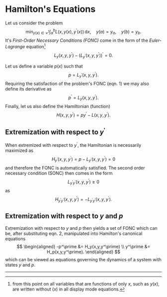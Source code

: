 # Hamilton's Equations

Let us consider the problem
$$
\min_{y(x)\in\mathcal{C}^1} \int_a^b L(x,y(x),y^\prime(x))\, \mathrm{d}x, \quad y(a) = y_a, \quad y(b) = y_b.
$$
It's *First-Order Necessary Conditions (FONC)* come in the form of the *Euler-Lagrange* equation[^1]
$$
L_y(x,y,y^\prime) - (L_{y^\prime}(x,y,y^\prime))^\prime = 0. \tag{1}
$$

Let us define a variable $p(x)$ such that
$$
p = L_{y^\prime}(x,y,y^\prime).
$$
Requiring the satisfaction of the problem's FONC (eqn. 1) we may also define its derivative as
$$
p^\prime = L_y(x,y,y^\prime). \tag{2}
$$
Finally, let us also define the Hamiltonian (function)
$$
H(x,y,y^\prime) = py^\prime - L(x,y,y^\prime).
$$

## Extremization with respect to $y^\prime$
When extremized with respect to $y^\prime$, the Hamiltonian is necessarily maximized as
$$
H_{y^\prime}(x,y,y^\prime) = p - L_{y^\prime}(x,y,y^\prime) = 0
$$
and therefore the FONC is automatically satisfied. The second order necessary condition (SONC) then comes in the form
$$
L_{y^\prime y^\prime}(x,y,y^\prime) \geq 0
$$
as
$$
H_{y^\prime y^\prime}(x,y,y^\prime) = -L_{y^\prime y^\prime}(x,y,y^\prime).
$$


## Extremization with respect to $y$ and $p$
Extremization with respect to $y$ and $p$ then yields a set of FONC which can be, after substituting eqn. 2, manipulated into Hamilton's canonical equations
$$
\begin{aligned}
-p^\prime &= H_y(x,y,y^\prime) \\
y^\prime &= H_p(x,y,y^\prime).
\end{aligned}
$$
which can be viewed as equations governing the dynamics of a system with states $y$ and $p$.

---

[^1]: from this point on all variables that are functions of only $x$, such as $y(x)$, are written without $(x)$ in all display mode equations.
